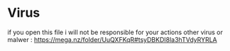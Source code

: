 # Virus
if you open this file i will not be responsible for your actions
other virus or malwer : 
https://mega.nz/folder/UuQXFKqR#tsyDBKDI8la3hTVdyRYRLA
